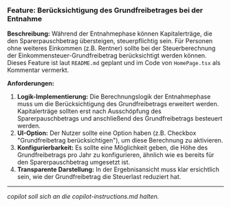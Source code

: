 ### Feature: Berücksichtigung des Grundfreibetrages bei der Entnahme

**Beschreibung:**
Während der Entnahmephase können Kapitalerträge, die den Sparerpauschbetrag übersteigen, steuerpflichtig sein. Für Personen ohne weiteres Einkommen (z.B. Rentner) sollte bei der Steuerberechnung der Einkommensteuer-Grundfreibetrag berücksichtigt werden können. Dieses Feature ist laut `README.md` geplant und im Code von `HomePage.tsx` als Kommentar vermerkt.

**Anforderungen:**
1.  **Logik-Implementierung:** Die Berechnungslogik der Entnahmephase muss um die Berücksichtigung des Grundfreibetrags erweitert werden. Kapitalerträge sollten erst nach Ausschöpfung des Sparerpauschbetrags und anschließend des Grundfreibetrags besteuert werden.
2.  **UI-Option:** Der Nutzer sollte eine Option haben (z.B. Checkbox "Grundfreibetrag berücksichtigen"), um diese Berechnung zu aktivieren.
3.  **Konfigurierbarkeit:** Es sollte eine Möglichkeit geben, die Höhe des Grundfreibetrags pro Jahr zu konfigurieren, ähnlich wie es bereits für den Sparerpauschbetrag umgesetzt ist.
4.  **Transparente Darstellung:** In der Ergebnisansicht muss klar ersichtlich sein, wie der Grundfreibetrag die Steuerlast reduziert hat.

---
*copilot soll sich an die copilot-instructions.md halten.*
